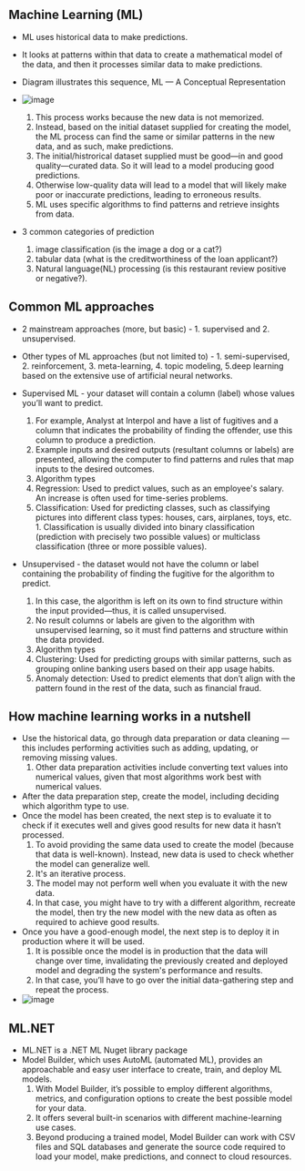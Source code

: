 ## Machine Learning (ML)
* ML uses historical data to make predictions.
* It looks at patterns within that data to create a mathematical model of the data, and then it processes similar data to make predictions.
* Diagram illustrates this sequence, ML — A Conceptual Representation
* ![image](https://github.com/user-attachments/assets/04e16f76-e746-4611-9117-fde053509d8c)
  1. This process works because the new data is not memorized.
  2. Instead, based on the initial dataset supplied for creating the model, the ML process can find the same or similar patterns in the new data, and as such, make predictions.
  3. The initial/histrorical dataset supplied must be good—in and good quality—curated data. So it will lead to a model producing good predictions.
  4. Otherwise low-quality data will lead to a model that will likely make poor or inaccurate predictions, leading to erroneous results.
  5. ML uses specific algorithms to find patterns and retrieve insights from data.

* 3 common categories of prediction
  1. image classification (is the image a dog or a cat?)
  2. tabular data (what is the creditworthiness of the loan applicant?)
  3. Natural language(NL) processing (is this restaurant review positive or negative?).

## Common ML approaches
* 2 mainstream approaches (more, but basic) - 1. supervised and 2. unsupervised.
* Other types of ML approaches (but not limited to) - 1. semi-supervised, 2. reinforcement, 3. meta-learning, 4. topic modeling, 5.deep learning based on the extensive use of artificial neural networks.
* Supervised ML - your dataset will contain a column (label) whose values you’ll want to predict.
  1. For example, Analyst at Interpol and have a list of fugitives and a column that indicates the probability of finding the offender, use this column to produce a prediction.
  1. Example inputs and desired outputs (resultant columns or labels) are presented, allowing the computer to find patterns and rules that map inputs to the desired outcomes.
  1. Algorithm types
    1. Regression: Used to predict values, such as an employee's salary. An increase is often used for time-series problems.
    1. Classification: Used for predicting classes, such as classifying pictures into different class types: houses, cars, airplanes, toys, etc.
      1. Classification is usually divided into binary classification (prediction with precisely two possible values) or multiclass classification (three or more possible values).

* Unsupervised - the dataset would not have the column or label containing the probability of finding the fugitive for the algorithm to predict.
  1. In this case, the algorithm is left on its own to find structure within the input provided—thus, it is called unsupervised.
  1. No result columns or labels are given to the algorithm with unsupervised learning, so it must find patterns and structure within the data provided.
  1. Algorithm types
    1. Clustering: Used for predicting groups with similar patterns, such as grouping online banking users based on their app usage habits.
    1. Anomaly detection: Used to predict elements that don’t align with the pattern found in the rest of the data, such as financial fraud.

## How machine learning works in a nutshell
* Use the historical data, go through data preparation or data cleaning — this includes performing activities such as adding, updating, or removing missing values.
  1. Other data preparation activities include converting text values into numerical values, given that most algorithms work best with numerical values.
* After the data preparation step, create the model, including deciding which algorithm type to use.
* Once the model has been created, the next step is to evaluate it to check if it executes well and gives good results for new data it hasn’t processed.
  1. To avoid providing the same data used to create the model (because that data is well-known). Instead, new data is used to check whether the model can generalize well.
  3. It's an iterative process.
  4. The model may not perform well when you evaluate it with the new data.
  5. In that case, you might have to try with a different algorithm, recreate the model, then try the new model with the new data as often as required to achieve good results.
* Once you have a good-enough model, the next step is to deploy it in production where it will be used.
  1. It is possible once the model is in production that the data will change over time, invalidating the previously created and deployed model and degrading the system's performance and results.
  2. In that case, you’ll have to go over the initial data-gathering step and repeat the process.
* ![image](https://github.com/user-attachments/assets/611adf20-ad35-436e-b2a8-0745e3ad25ed)

## ML.NET
* ML.NET is a .NET ML Nuget library package
* Model Builder, which uses AutoML (automated ML), provides an approachable and easy user interface to create, train, and deploy ML models.
  1. With Model Builder, it’s possible to employ different algorithms, metrics, and configuration options to create the best possible model for your data.
  1. It offers several built-in scenarios with different machine-learning use cases.
  2. Beyond producing a trained model, Model Builder can work with CSV files and SQL databases and generate the source code required to load your model, make predictions, and connect to cloud resources.
